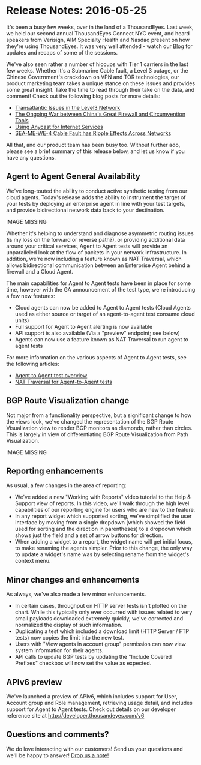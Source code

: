 # Release Notes: 2016-05-25

It's been a busy few weeks, over in the land of a ThousandEyes. Last week, we held our second annual ThousandEyes Connect NYC event, and heard speakers from Verisign, AIM Specialty Health and Nasdaq present on how they're using ThousandEyes. It was very well attended - watch our [Blog](https://blog.thousandeyes.com/) for updates and recaps of some of the sessions.

We've also seen rather a number of hiccups with Tier 1 carriers in the last few weeks. Whether it's a Submarine Cable fault, a Level 3 outage, or the Chinese Government's crackdown on VPN and TOR technologies, our product marketing team takes a unique stance on these issues and provides some great insight. Take the time to read through their take on the data, and comment! Check out the following blog posts for more details:

* [Transatlantic Issues in the Level3 Network](https://blog.thousandeyes.com/trans-atlantic-issues-level-3-network/)
* [The Ongoing War between China's Great Firewall and Circumvention Tools](https://blog.thousandeyes.com/the-war-between-chinas-great-firewall-and-circumvention-tools/)
* [Using Anycast for Internet Services](https://blog.thousandeyes.com/using-anycast-for-internet-services/)
* [SEA-ME-WE-4 Cable Fault has Ripple Effects Across Networks](https://blog.thousandeyes.com/smw-4-cable-fault-ripple-effects-across-networks/)

All that, and our product team has been busy too. Without further ado, please see a brief summary of this release below, and let us know if you have any questions.

## Agent to Agent General Availability

We've long-touted the ability to conduct active synthetic testing from our cloud agents. Today's release adds the ability to instrument the target of your tests by deploying an enterprise agent in line with your test targets, and provide bidirectional network data back to your destination.

IMAGE MISSING

Whether it's helping to understand and diagnose asymmetric routing issues \(is my loss on the forward or reverse path?\), or providing additional data around your critical services, Agent to Agent tests will provide an unparalleled look at the flow of packets in your network infrastructure.  In addition, we're now including a feature known as NAT Traversal, which allows bidirectional communication between an Enterprise Agent behind a firewall and a Cloud Agent.

The main capabilities for Agent to Agent tests have been in place for some time, however with the GA announcement of the test type, we're introducing a few new features:

* Cloud agents can now be added to Agent to Agent tests \(Cloud Agents used as either source or target of an agent-to-agent test consume cloud units\)
* Full support for Agent to Agent alerting is now available
* API support is also available \(Via a "preview" endpoint; see below\)
* Agents can now use a feature known as NAT Traversal to run agent to agent tests

For more information on the various aspects of Agent to Agent tests, see the following articles:

* [Agent to Agent test overview](https://success.thousandeyes.com/ViewArticle?articleIdParam=kA0E0000000CmmwKAC)
* [NAT Traversal for Agent-to-Agent tests](https://success.thousandeyes.com/ViewArticle?articleIdParam=kA0E0000000CmnWKAS)

## BGP Route Visualization change

Not major from a functionality perspective, but a significant change to how the views look, we've changed the representation of the BGP Route Visualization view to render BGP monitors as diamonds, rather than circles. This is largely in view of differentiating BGP Route Visualization from Path Visualization.

IMAGE MISSING

## Reporting enhancements

As usual, a few changes in the area of reporting:

* We've added a new "Working with Reports" video tutorial to the Help & Support view of reports. In this video, we'll walk through the high level capabilities of our reporting engine for users who are new to the feature.
* In any report widget which supported sorting, we've simplified the user interface by moving from a single dropdown \(which showed the field used for sorting and the direction in parentheses\) to a dropdown which shows just the field and a set of arrow buttons for direction.
* When adding a widget to a report, the widget name will get initial focus, to make renaming the agents simpler. Prior to this change, the only way to update a widget's name was by selecting rename from the widget's context menu.

##  Minor changes and enhancements

As always, we've also made a few minor enhancements.

* In certain cases, throughput on HTTP server tests isn't plotted on the chart. While this typically only ever occurred with issues related to very small payloads downloaded extremely quickly, we've corrected and normalized the display of such information.
* Duplicating a test which included a download limit \(HTTP Server / FTP tests\) now copies the limit into the new test.
* Users with "View agents in account group" permission can now view system information for their agents.
* API calls to update BGP tests by updating the "Include Covered Prefixes" checkbox will now set the value as expected.

##  APIv6 preview

We've launched a preview of APIv6, which includes support for User, Account group and Role management, retrieving usage detail, and includes support for Agent to Agent tests. Check out details on our developer reference site at http://developer.thousandeyes.com/v6

## Questions and comments?

We do love interacting with our customers! Send us your questions and we'll be happy to answer! [Drop us a note!](mailto:support@thousandeyes.com?subject=2016-05-25+release+update)

